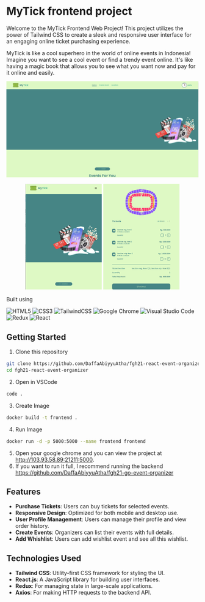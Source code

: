# MyTick frontend project

Welcome to the MyTick Frontend Web Project! This project utilizes the power of Tailwind CSS to create a sleek and responsive user interface for an engaging online ticket purchasing experience.

MyTick is like a cool superhero in the world of online events in Indonesia! Imagine you want to see a cool event or find a trendy event online. It's like having a magic book that allows you to see what you want now and pay for it online and easily.

<img src="/readmi1.png" alt="web-desktop" />
<p float="left" align="center">
<img src="/readme2.png" alt="web-mobile-1" width="200px" />
<img src="/readme3.png" alt="web-mobile-2" width="200px" />
</p>

Built using

![HTML5](https://img.shields.io/badge/html5-%23E34F26.svg?style=for-the-badge&logo=html5&logoColor=white)
![CSS3](https://img.shields.io/badge/css3-%231572B6.svg?style=for-the-badge&logo=css3&logoColor=white)
![TailwindCSS](https://img.shields.io/badge/tailwindcss-%2338B2AC.svg?style=for-the-badge&logo=tailwind-css&logoColor=white)
![Google Chrome](https://img.shields.io/badge/Google%20Chrome-4285F4?style=for-the-badge&logo=GoogleChrome&logoColor=white)
![Visual Studio Code](https://img.shields.io/badge/Visual%20Studio%20Code-0078d7.svg?style=for-the-badge&logo=visual-studio-code&logoColor=white)
![Redux](https://img.shields.io/badge/Redux-593D88?style=for-the-badge&logo=redux&logoColor=white)
![React](https://img.shields.io/badge/React-20232A?style=for-the-badge&logo=react&logoColor=61DAFB)

## Getting Started

1. Clone this repository
```sh
git clone https://github.com/DaffaAbiyyuAtha/fgh21-react-event-organizer.git
cd fgh21-react-event-organizer
```
2. Open in VSCode
```sh
code .
```
3. Create Image
```sh
docker build -t frontend .
```
4. Run Image
```sh
docker run -d -p 5000:5000 --name frontend frontend
```
5. Open your google chrome and you can view the project at http://103.93.58.89:21211:5000.
6. If you want to run it full, I recommend running the backend https://github.com/DaffaAbiyyuAtha/fgh21-go-event-organizer

## Features

- <b>Purchase Tickets</b>: Users can buy tickets for selected events.
- <b>Responsive Design</b>: Optimized for both mobile and desktop use.
- <b>User Profile Management</b>: Users can manage their profile and view order history.
- <b>Create Events</b>: Organizers can list their events with full details.
- <b>Add Whishlist</b>: Users can add wishlist event and see all this wishlist.

## Technologies Used

- <b>Tailwind CSS</b>: Utility-first CSS framework for styling the UI.
- <b>React.js</b>: A JavaScript library for building user interfaces.
- <b>Redux</b>: For managing state in large-scale applications.
- <b>Axios</b>: For making HTTP requests to the backend API.

